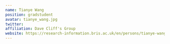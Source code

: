 ```yaml
---
name: Tianye Wang
position: gradstudent 
avatar: tianye_wang.jpg
twitter: 
affiliation: Dave Cliff's Group
website: https://research-information.bris.ac.uk/en/persons/tianye-wang
---
```

